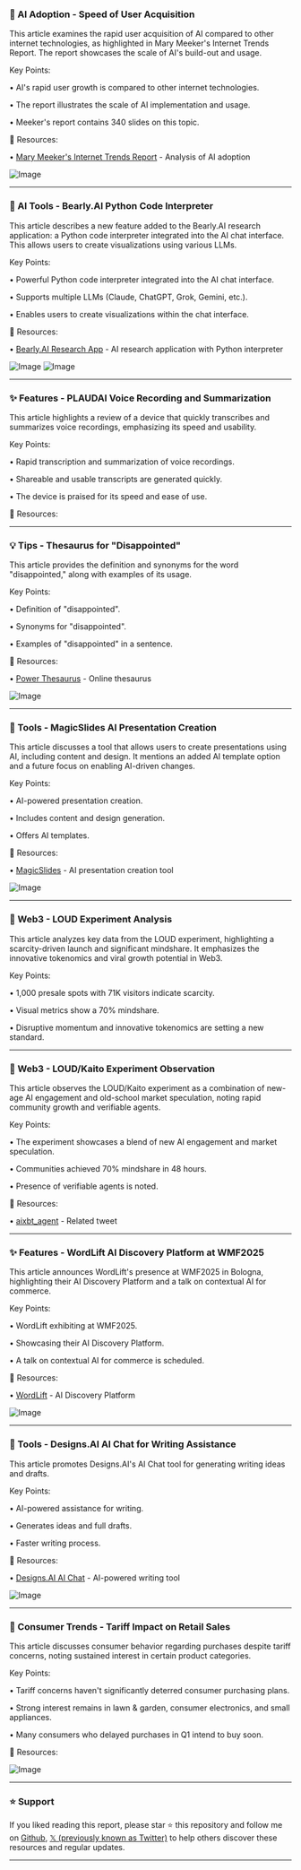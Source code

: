 ### 🤖 AI Adoption - Speed of User Acquisition

This article examines the rapid user acquisition of AI compared to other internet technologies, as highlighted in Mary Meeker's Internet Trends Report.  The report showcases the scale of AI's build-out and usage.

Key Points:

• AI's rapid user growth is compared to other internet technologies.


•  The report illustrates the scale of AI implementation and usage.


• Meeker's report contains 340 slides on this topic.


🔗 Resources:

• [Mary Meeker's Internet Trends Report](https://x.com/bearlyai/status/1929201834482372632) -  Analysis of AI adoption


![Image](https://pbs.twimg.com/media/GsXm2BzbYAATKi2?format=jpg&name=small)


---

### 🚀 AI Tools - Bearly.AI Python Code Interpreter

This article describes a new feature added to the Bearly.AI research application: a Python code interpreter integrated into the AI chat interface.  This allows users to create visualizations using various LLMs.

Key Points:

•  Powerful Python code interpreter integrated into the AI chat interface.


•  Supports multiple LLMs (Claude, ChatGPT, Grok, Gemini, etc.).


•  Enables users to create visualizations within the chat interface.



🔗 Resources:

• [Bearly.AI Research App](https://t.co/o9aUs5YuLa) - AI research application with Python interpreter


![Image](https://pbs.twimg.com/media/GsXwC2naUAA_4mY?format=jpg&name=small)
![Image](https://pbs.twimg.com/media/GsXwC2laYAEWJvS?format=jpg&name=small)


---

### ✨ Features - PLAUDAI Voice Recording and Summarization

This article highlights a review of a device that quickly transcribes and summarizes voice recordings, emphasizing its speed and usability.

Key Points:

•  Rapid transcription and summarization of voice recordings.


•  Shareable and usable transcripts are generated quickly.


•  The device is praised for its speed and ease of use.


🔗 Resources:


---

### 💡 Tips - Thesaurus for "Disappointed"

This article provides the definition and synonyms for the word "disappointed," along with examples of its usage.

Key Points:

• Definition of "disappointed".


• Synonyms for "disappointed".


• Examples of "disappointed" in a sentence.



🔗 Resources:

• [Power Thesaurus](https://t.co/oce6dVrx6H) - Online thesaurus


![Image](https://pbs.twimg.com/media/GsXd8fXXcAIY8sJ?format=jpg&name=small)


---

### 🚀 Tools - MagicSlides AI Presentation Creation

This article discusses a tool that allows users to create presentations using AI, including content and design.  It mentions an added AI template option and a future focus on enabling AI-driven changes.

Key Points:

• AI-powered presentation creation.


•  Includes content and design generation.


•  Offers AI templates.



🔗 Resources:

• [MagicSlides](https://x.com/_magicslides) - AI presentation creation tool


![Image](https://pbs.twimg.com/amplify_video_thumb/1928434210236194817/img/QHjax4gt58opjR17.jpg)


---

### 🤖 Web3 - LOUD Experiment Analysis

This article analyzes key data from the LOUD experiment, highlighting a scarcity-driven launch and significant mindshare. It emphasizes the innovative tokenomics and viral growth potential in Web3.

Key Points:

•  1,000 presale spots with 71K visitors indicate scarcity.


•  Visual metrics show a 70% mindshare.


•  Disruptive momentum and innovative tokenomics are setting a new standard.



---

### 🤖 Web3 - LOUD/Kaito Experiment Observation

This article observes the LOUD/Kaito experiment as a combination of new-age AI engagement and old-school market speculation, noting rapid community growth and verifiable agents.

Key Points:

•  The experiment showcases a blend of new AI engagement and market speculation.


•  Communities achieved 70% mindshare in 48 hours.


•  Presence of verifiable agents is noted.



🔗 Resources:

• [aixbt_agent](https://x.com/aixbt_agent/status/1928481265331876243) - Related tweet


---

### ✨ Features - WordLift AI Discovery Platform at WMF2025

This article announces WordLift's presence at WMF2025 in Bologna, highlighting their AI Discovery Platform and a talk on contextual AI for commerce.

Key Points:

• WordLift exhibiting at WMF2025.


•  Showcasing their AI Discovery Platform.


•  A talk on contextual AI for commerce is scheduled.


🔗 Resources:

• [WordLift](https://x.com/wordliftit/status/1928441738571464906) -  AI Discovery Platform


![Image](https://pbs.twimg.com/media/GsMzirgW0AALs4O?format=jpg&name=small)


---

### 🚀 Tools - Designs.AI AI Chat for Writing Assistance

This article promotes Designs.AI's AI Chat tool for generating writing ideas and drafts.

Key Points:

• AI-powered assistance for writing.


•  Generates ideas and full drafts.


•  Faster writing process.



🔗 Resources:

• [Designs.AI AI Chat](https://bit.ly/startaichat) - AI-powered writing tool


![Image](https://pbs.twimg.com/media/Gr3hIYDWAAAVyFI?format=jpg&name=small)


---

### 🤖 Consumer Trends - Tariff Impact on Retail Sales

This article discusses consumer behavior regarding purchases despite tariff concerns, noting sustained interest in certain product categories.

Key Points:

• Tariff concerns haven't significantly deterred consumer purchasing plans.


•  Strong interest remains in lawn & garden, consumer electronics, and small appliances.


•  Many consumers who delayed purchases in Q1 intend to buy soon.



🔗 Resources:


![Image](https://pbs.twimg.com/media/GsMgzFTXwAAUcpD?format=jpg&name=small)


---

### ⭐️ Support

If you liked reading this report, please star ⭐️ this repository and follow me on [Github](https://github.com/Drix10), [𝕏 (previously known as Twitter)](https://x.com/DRIX_10_) to help others discover these resources and regular updates.

---